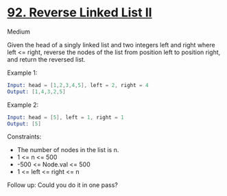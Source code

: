 # [92. Reverse Linked List II](https://leetcode.com/problems/reverse-linked-list-ii/description/?envType=study-plan-v2&envId=top-interview-150)

Medium

Given the head of a singly linked list and two integers left and right where left <= right, reverse the nodes of the list from position left to position right, and return the reversed list.

Example 1:

```s
Input: head = [1,2,3,4,5], left = 2, right = 4
Output: [1,4,3,2,5]
```

Example 2:

```s
Input: head = [5], left = 1, right = 1
Output: [5]
```

Constraints:

- The number of nodes in the list is n.
- 1 <= n <= 500
- -500 <= Node.val <= 500
- 1 <= left <= right <= n

Follow up: Could you do it in one pass?